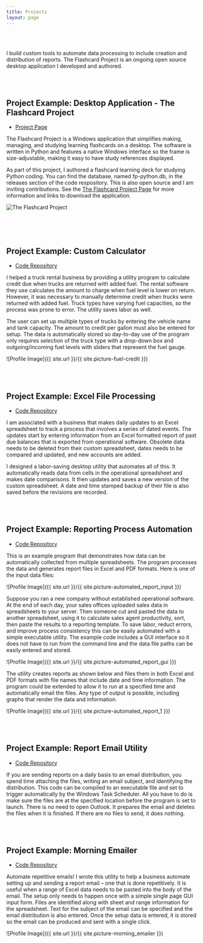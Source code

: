 ```yaml
---
title: Projects
layout: page
---
```


<br>
<br>
<p>I build custom tools to automate data processing to include creation and distribution of reports. The Flashcard Project is an ongoing open source desktop application I developed and authored.</p>
<br>
<br>
<h2>Project Example: Desktop Application - The Flashcard Project</h2>
<ul>
<li><a href="https://theflashcardproject.com/">Project Page</a></li>
</ul>

<p>The Flashcard Project is a Windows application that simplifies making, managing, and studying learning flashcards on a desktop. The software is written in Python and features a native Windows interface so the frame is size-adjustable, making it easy to have study references displayed.</p>

<p>As part of this project, I authored a flashcard learning deck for studying Python coding. You can find the database, named fp-python.db, in the releases section of the code respository. This is also open source and I am inviting contributions. See the <a href="https://theflashcardproject.com">The Flashcard Project Page</a> for more information and links to download the application.</p>

![The Flashcard Project]( https://jnwillits.github.io/indigo/assets/images/fp-screen_1280x640.png )

<br>
<br>
<br>
<h2>Project Example: Custom Calculator</h2>
<ul>
<li><a href="https://raw.githubusercontent.com/jnwillits/my-coding-projects/tic-tac-toe/fuel-credit.py">Code Repository</a></li>
</ul>

<p>I helped a truck rental business by providing a utility program to calculate credit due when trucks are returned with added fuel. The rental software they use calculates the amount to charge when fuel level is lower on return. However, it was necessary to manually determine credit when trucks were returned with added fuel. Truck types have varying fuel capacities, so the process was prone to error. The utility saves labor as well.</p>

<p>The user can set up multiple types of trucks by entering the vehicle name and tank capacity. The amount to credit per gallon must also be entered for setup. The data is automatically stored so day-to-day use of the program only requires selection of the truck type with a drop-down box and outgoing/incoming fuel levels with sliders that represent the fuel gauge.</p>

![Profile Image]({{ site.url }}/{{ site.picture-fuel-credit }})



<br>
<br>
<h2>Project Example: Excel File Processing</h2>
<ul>
<li><a href="https://raw.githubusercontent.com/jnwillits/past-due-accounts-utility/master/auction-planner-utility.py">Code Repository</a></li>
</ul>

<p>I am associated with a business that makes daily updates to an Excel spreadsheet to track a process that involves a series of dated events. The updates start by entering information from an Excel formatted report of past due balances that is exported from operational software. Obsolete data needs to be deleted from their custom spreadsheet, dates needs to be compared and updated, and new accounts are added.</p>

<p>I designed a labor-saving desktop utility that automates all of this. It automatically reads data from cells in the operational spreadsheet and makes date comparisons. It then updates and saves a new version of the custom spreadsheet. A date and time stamped backup of their file is also saved before the revisions are recorded.</p>


<br>
<br>
<h2>Project Example: Reporting Process Automation</h2>
<ul>
<li><a href="https://raw.githubusercontent.com/jnwillits/reporting-process-automation-utility/master/reporting-utility.py">Code Repository</a></li>
</ul>

<p>This is an example program that demonstrates how data can be automatically collected from multiple spreadsheets. The
program processes the data and generates report files in Excel and PDF formats.  Here is one of the input data files:</p>

![Profile Image]({{ site.url }}/{{ site.picture-automated_report_input }})

<p>Suppose you ran a new company without established operational software. At the end of each day, your sales offices
uploaded sales data in spreadsheets to your server. Then someone cut and pasted the data to another spreadsheet, using it to 
calculate sales agent productivity, sort, then paste the results to a reporting template. To save labor, reduct errors, and
improve process consistency this can be easily automated with a simple executable utility. The example code includes a GUI
interface so it does not have to run from the command line and the data file paths can be easily entered and stored.</p>

![Profile Image]({{ site.url }}/{{ site.picture-automated_report_gui }})

<p>The utility creates reports as shown below and files them in both Excel and PDF formats with file names that include date
and time information. The program could be extended to allow it to run at a specified time and automatically email the files.
Any type of output is possible, including graphs that render the data and information.</p>

![Profile Image]({{ site.url }}/{{ site.picture-automated_report_1 }})


<br>
<br>
<h2>Project Example: Report Email Utility</h2>
<ul>
<li><a href="https://raw.githubusercontent.com/jnwillits/Report-Email-Utility/master/report-email-utility.py">Code Repository</a></li>
</ul>

<p>If you are sending reports on a daily basis to an email distribution, you spend time attaching the files, writing an email subject, and identifying the distribution. This code can be compiled to an executable file and set to trigger automatically by the Windows Task Scheduler. All you have to do is make sure the files are at the specified location before the program is set to launch. There is no need to open Outlook. It prepares the email and deletes the files when it is finished. If there are no files to send, it does nothing.</p>

<br>
<br>
<h2>Project Example: Morning Emailer</h2>
<ul>
<li><a href="https://raw.githubusercontent.com/jnwillits/morning-emailer/master/morning-emailer.py">Code Repository</a></li>
</ul>

<p>Automate repetitive emails! I wrote this utility to help a business automate setting up and sending a report email – one that is done repetitively. It is useful when a range of Excel data needs to be pasted into the body of the email. The setup only needs to happen once with a simple single page GUI input form. Files are identified along with sheet and range information for the spreadsheet. Text for the subject of the email can be specified and the email distribution is also entered. Once the setup data is entered, it is stored so the email can be produced and sent with a single click.</p>

![Profile Image]({{ site.url }}/{{ site.picture-morning_emailer }})
